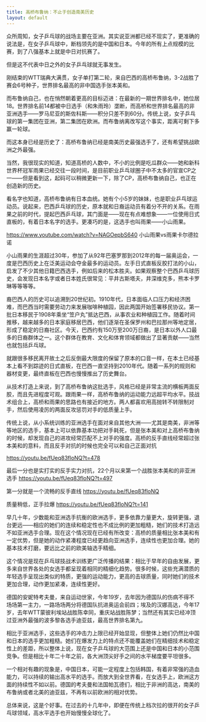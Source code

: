 ```yaml
---
title: 高桥布鲁纳：不止于创造南美历史
layout: default
---
```


众所周知，女子乒乓球的战场主要在亚洲。其实说亚洲都已经不现实了，更准确的说法是，在女子乒乓球中，断档领先的是中国和日本。今年的所有上点规模的比赛，到了八强基本上就是中日对抗赛了。

但是这不代表中日之外的女子乒乓球就无事发生。

刚结束的WTT瑞典大满贯，女子单打第二轮，来自巴西的高桥布鲁纳，3-2战胜了赛会6号种子，世界排名最高的非中国选手张本美和。

而布鲁纳自己，也在悄然朝着更高的目标迈进：在最新的一期世界排名中，她位居18。世界排名前14都被中日选手（和朱雨玲）垄断，而高桥和世界排名最高的非亚洲选手——罗马尼亚的斯佐科斯——积分只差不到60分。传统上说，女子乒乓球的第一集团在亚洲，第二集团在欧洲。而布鲁纳离改写这个事实，距离可剩下多赢一轮球。

而这本身已经是历史了：高桥布鲁纳已经是南美历史最强选手了，还有希望挑战欧洲之外最强。

当然，我很现实的知道，知道高桥的人数中，不小的比例是吃瓜群众——她和新科世界杯冠军雨果已经交往一段时间，是目前职业乒乓球圈子中不太多的官宣CP之一——但是看到这，起码可以稍微更新一下，除了CP，高桥布鲁纳自己，也正在创造新的历史。

看名字也知道，高桥布鲁纳有日本血统。她有个小5岁的妹妹，也是职业乒乓球运动员。说起来，巴西乒乓球的历史，原本就和日裔运动员有着分不开的关系。在雨果之前的时代，提起巴西乒乓球，其门面是——现在有点难想象——一位使用日式直板的，有着日本名字的选手。更凑巧的是，这选手也叫雨果——小山雨果。

https://www.youtube.com/watch?v=NAGOepbS640
小山雨果vs雨果卡尔德拉诺

小山雨果的生涯超过30年，参加了从92年巴塞罗那到2012年的每一届奥运会，一度是巴西历史上在泛美运动会夺金最多的运动员。左手日式直板反胶打法的小山，启发了不少其他日籍巴西选手，例如后来的松本胜夫。如果观察整个巴西乒乓球历史，会发现日本名字或者日本姓氏很常见：平井古斯塔夫，井深维克多，熊本卡罗琳等等等等。

裔巴西人的历史可以追溯到20世纪初。1910年代，日本面临人口压力和经济困难，而巴西当时需要劳动力来发展咖啡种植园，因此两国开始签署移民协议。第一批日本移民于1908年乘坐“笠户丸”抵达巴西，从事农业和种植园工作。随着时间推移，越来越多的日本家庭移居巴西，他们逐渐在圣保罗州和巴拉那州等地定居，形成了稳定的日裔社区。今天，巴西约有150万至200万日裔，是日本以外人口最多的日裔群体之一。这个群体在教育、文化和体育领域都做出了显著贡献——当然也就包括乒乓球。

就跟很多移民离开故土之后反倒最大限度的保留了原本的口音一样，在本土已经基本上看不到踪迹的日式直板，在巴西一直坚持到2010年代。随着一系列的规则和器材变更，最终直板在巴西也慢慢推出了历史舞台。

从技术打造上来说，到了高桥布鲁纳这批选手，风格已经是非常主流的横板两面反胶，而且先进程度可观。跟雨果一样，高桥布鲁纳的运动能力远超平均水平。技战术组合上，高桥和雨果的思路也有接近的地方。两人都喜欢用高抛转不转限制对手，然后使用凌厉的两面反攻惩罚对手的低质量上手。

传统上说，从小系统训练的亚洲选手在面对来自其他大洲——尤其是南美，非洲等等地区的选手，基本上可以依靠基本功把对手耗死，但是张本美和对上高桥布鲁纳的时候，却发现自己的进攻经常匹配不上对手的强度。高桥的反手直线经常超过张本美和的意料，而且反手对抗的时候也完全可以和自己正面对抗

https://youtu.be/fUeq83floNQ?t=478

最后一分也是实打实的反手实力对抗，22个月以来第一个战胜张本美和的非亚洲选手
https://youtu.be/fUeq83floNQ?t=497

第一分就是一个流畅的反手直线
https://youtu.be/fUeq83floNQ

质量稍低，正手拉爆
https://youtu.be/fUeq83floNQ?t=141

早几十年，少数能和亚洲选手抗衡的欧洲选手，更多依靠力量更大，旋转更强，退台更远——相应的她们的连续和稳定性也不成比例的更加粗糙，她们的技术打造远不如亚洲选手合理。现在这个情况现在已经有所改变：高桥的质量相比张本美和有一定优势，但是她的动作紧凑程度已经更趋向亚洲选手，连续性也更加合理。她的基本技术打磨，要远比之前的欧美轴选手精细。

这个情况是现在乒乓球技战术训练更广泛传播的结果：相比于早年的自由发展，更多来自世界各处的女选手都呈现着相同的精细化趋势。很多时候，这些充满潜质的年轻选手呈现出类似的特质，更强的运动能力，更高的击球质量，同时她们的技术更加合理，动作更加紧凑，连续性更好。

德国的安妮特考夫曼，来自运动世家，今年19岁，去年因为德国队的伤病不得不场场第一主力，一路场场两分将德国队抗进奥运会前四；埃及的汉娜高达，今年17岁，去年WTT蒙彼利埃站战胜陈幸同，重庆站战胜陈梦；当然还有其实已经冲顶过亚洲外最强的波多黎各选手迪亚兹，最高世界排名第九。

相比于亚洲选手，这些选手的冲击力上限已经开始显现，但整体上她们仍然比中国和日本的选手更加粗糙。她们在爆发力上的特点还不能覆盖她们在精细技术和稳定性上的差距，所以整体上说，现在女子乒乓球的大范围上还是中国和日本的小范围竞争。但是相比十年二十年之前，各大洲顶尖好手之间的水平梯度要平坦很多。

一个相对有趣的现象是，中国日本，可能一定程度上包括韩国，有着非常强的造血能力，可以持续的输出高水平的选手。而放大到全世界看，在女选手上，欧洲这方面的持续性不如以前。德国的考夫曼和法国帕瓦德们，相比于非洲的高达，南美的布鲁纳或者北美的迪亚兹，不再有以前欧洲的相对优势。

总体来说，这是个好事。在过去的十几年中，即便在传统上档次拉的很开的女子乒乓球领域，高水平选手也开始慢慢全球化了。